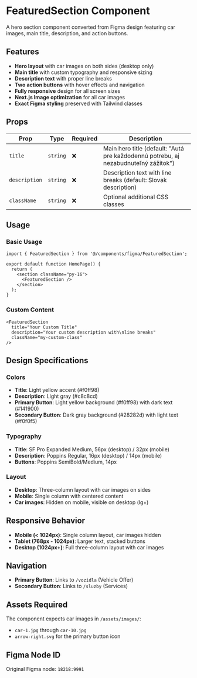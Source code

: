 # FeaturedSection Component

A hero section component converted from Figma design featuring car images, main title, description, and action buttons.

## Features

- **Hero layout** with car images on both sides (desktop only)
- **Main title** with custom typography and responsive sizing
- **Description text** with proper line breaks
- **Two action buttons** with hover effects and navigation
- **Fully responsive** design for all screen sizes
- **Next.js Image optimization** for all car images
- **Exact Figma styling** preserved with Tailwind classes

## Props

| Prop | Type | Required | Description |
|------|------|----------|-------------|
| `title` | `string` | ❌ | Main hero title (default: "Autá pre každodennú potrebu, aj nezabudnuteľný zážitok") |
| `description` | `string` | ❌ | Description text with line breaks (default: Slovak description) |
| `className` | `string` | ❌ | Optional additional CSS classes |

## Usage

### Basic Usage

```tsx
import { FeaturedSection } from '@/components/figma/FeaturedSection';

export default function HomePage() {
  return (
    <section className="py-16">
      <FeaturedSection />
    </section>
  );
}
```

### Custom Content

```tsx
<FeaturedSection 
  title="Your Custom Title"
  description="Your custom description with\nline breaks"
  className="my-custom-class"
/>
```

## Design Specifications

### Colors
- **Title**: Light yellow accent (#f0ff98)
- **Description**: Light gray (#c8c8cd)
- **Primary Button**: Light yellow background (#f0ff98) with dark text (#141900)
- **Secondary Button**: Dark gray background (#28282d) with light text (#f0f0f5)

### Typography
- **Title**: SF Pro Expanded Medium, 56px (desktop) / 32px (mobile)
- **Description**: Poppins Regular, 16px (desktop) / 14px (mobile)
- **Buttons**: Poppins SemiBold/Medium, 14px

### Layout
- **Desktop**: Three-column layout with car images on sides
- **Mobile**: Single column with centered content
- **Car images**: Hidden on mobile, visible on desktop (lg+)

## Responsive Behavior

- **Mobile (< 1024px)**: Single column layout, car images hidden
- **Tablet (768px - 1024px)**: Larger text, stacked buttons
- **Desktop (1024px+)**: Full three-column layout with car images

## Navigation

- **Primary Button**: Links to `/vozidla` (Vehicle Offer)
- **Secondary Button**: Links to `/sluzby` (Services)

## Assets Required

The component expects car images in `/assets/images/`:
- `car-1.jpg` through `car-10.jpg`
- `arrow-right.svg` for the primary button icon

## Figma Node ID

Original Figma node: `18218:9991`
